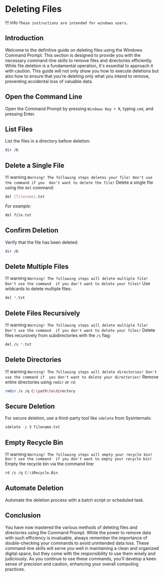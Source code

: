 # Deleting Files


!!! info
    ```
    These instructions are intended for windows users.
    ```
## Introduction
Welcome to the definitive guide on deleting files using the Windows Command Prompt. 
This section is designed to provide you with the necessary command-line skills to 
remove files and directories efficiently. While file deletion is a fundamental 
operation, it's essential to approach it with caution. This guide will not only 
show you how to execute deletions but also how to ensure that you're deleting only 
what you intend to remove, preventing accidental loss of valuable data.

## <b>Open the Command Line</b>
Open the Command Prompt by pressing `Windows Key + R`, typing `cmd`, and pressing 
Enter.

## <b>List Files</b>
List the files in a directory before deletion:

```bash
dir /b
```

## <b>Delete a Single File</b>
!!! warning
    ```
    Warning! The following steps deletes your file! Don't use the command if you 
    don't want to delete the file!
    ```
Delete a single file using the `del` command:

```bash
del [filename].txt
```

<i>For example:</i>
```bash
del file.txt
```

## <b>Confirm Deletion</b>
Verify that the file has been deleted:

```bash
dir /b
```

## <b>Delete Multiple Files</b>
!!! warning
    ```
    Warning! The following steps will delete multiple file! Don't use the command 
    if you don't want to delete your files!
    ```
Use wildcards to delete multiple files:

```bash
del *.txt
```

## <b>Delete Files Recursively</b>
!!! warning
    ```
    Warning! The following steps will delete multiple file! Don't use the command 
    if you don't want to delete your files!
    ```
Delete files recursively from subdirectories with the `/s` flag:

```bash
del /s *.txt
```

## <b>Delete Directories</b>
!!! warning
    ```
    Warning! The following steps will delete directories! Don't use the command if 
    you don't want to delete your directories!
    ```
Remove entire directories using `rmdir` or `rd`:

```bash
rmdir /s /q C:\path\to\directory
```

## <b>Secure Deletion</b>
For secure deletion, use a third-party tool like `sdelete` from Sysinternals:

```bash
sdelete -p 3 filename.txt
```

## <b>Empty Recycle Bin</b>
!!! warning
    ```
    Warning! The following steps will empty your recycle bin! Don't use the command 
    if you don't want to empty your recycle bin!
    ```
Empty the recycle bin via the command line:

```bash
rd /s /q C:\$Recycle.Bin
```

## <b>Automate Deletion</b>
Automate the deletion process with a batch script or scheduled task.

## Conclusion
You have now mastered the various methods of deleting files and directories using 
the Command Prompt. While the power to remove data with such efficiency is 
invaluable, always remember the importance of double-checking your commands to 
avoid unintended data loss. These command-line skills will serve you well in 
maintaining a clean and organized digital space, but they come with the 
responsibility to use them wisely and judiciously. As you continue to use these 
commands, you'll develop a keen sense of precision and caution, enhancing your 
overall computing practices.